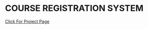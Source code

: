 # COURSE REGISTRATION SYSTEM

[Click For Project Page](https://semihbag.github.io/CSE3063F23P1_GRP4/)
